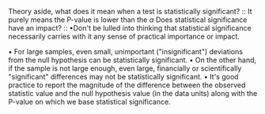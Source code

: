 Theory aside, what does it mean when a test is statistically significant? :: It purely means the P-value is lower than the $\alpha$ 
Does statistical significance have an impact? :: 
•Don't be lulled into thinking that statistical significance necessarily carries with it any sense of practical importance or impact.


• For large samples, even small, unimportant ("insignificant") deviations from the null hypothesis can be statistically significant.
• On the other hand, if the sample is not large enough, even large, financially or scientifically "significant" differences may not be statistically significant.
• It's good practice to report the magnitude of the difference between the observed statistic value and the null hypothesis value (in the data units) along with the P-value on which we base statistical significance.